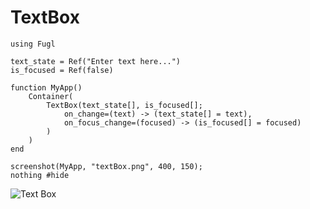 # TextBox

``` @example TextBoxExample
using Fugl

text_state = Ref("Enter text here...")
is_focused = Ref(false)

function MyApp()
    Container(
        TextBox(text_state[], is_focused[];
            on_change=(text) -> (text_state[] = text),
            on_focus_change=(focused) -> (is_focused[] = focused)
        )
    )
end

screenshot(MyApp, "textBox.png", 400, 150);
nothing #hide
```

![Text Box](textBox.png)
